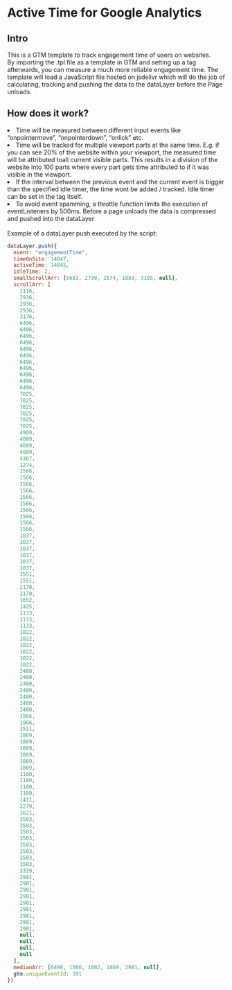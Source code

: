 # Active Time for Google Analytics

## Intro ##
This is a GTM template to track engagement time of users on websites. <br>
By importing the .tpl file as a template in GTM and setting up a tag afterwards, you can measure a much more reliable engagement time. The template will load a JavaScript file hosted on jsdelivr which will do the job of calculating, tracking and pushing the data to the dataLayer before the Page unloads.
## How does it work?
<li>Time will be measured between different input events like “onpointermove”, “onpointerdown”, “onlick” etc.
<li>Time will be tracked for multiple viewport parts at the same time. E.g. if you can see 20% of the website within your viewport, the measured time will be attributed toall current visible parts. This results in a division of the website into 100 parts where every part gets time attributed to if it was visible in the viewport.
<li>If the interval between the previous event and the current event is bigger than the specified idle timer, the time wont be added / tracked. Idle timer can be set in the tag itself.
<li>To avoid event spamming, a throttle function limits the execution of eventListeners by 500ms. 
Before a page unloads the data is compressed and pushed into the dataLayer<br><br>
Example of a dataLayer push executed by the script:
  
```javascript  
dataLayer.push({
  event: "engagementTime",
  timeOnSite: 14047,
  activeTime: 14045,
  idleTime: 2,
  smallScrollArr: [5683, 2730, 1574, 1883, 3105, null],
  scrollArr: [
    2116,
    2936,
    2936,
    2936,
    3176,
    6496,
    6496,
    6496,
    6496,
    6496,
    6496,
    6496,
    6496,
    6496,
    6496,
    6496,
    7025,
    7025,
    7025,
    7025,
    7025,
    7025,
    4909,
    4089,
    4089,
    4089,
    4367,
    1274,
    1566,
    1566,
    1566,
    1566,
    1566,
    1566,
    1566,
    1566,
    1566,
    1566,
    1037,
    1037,
    1037,
    1037,
    1037,
    1037,
    1551,
    1551,
    2170,
    2170,
    1652,
    1425,
    1133,
    1133,
    1133,
    1822,
    1822,
    1822,
    1822,
    1822,
    1822,
    2480,
    2480,
    2480,
    2480,
    2480,
    2480,
    2480,
    1966,
    1966,
    1511,
    1869,
    1869,
    1869,
    1869,
    1869,
    1869,
    1180,
    1180,
    1180,
    1180,
    1411,
    2279,
    1621,
    3503,
    3503,
    3503,
    3503,
    3503,
    3503,
    3503,
    3503,
    3339,
    2981,
    2981,
    2981,
    2981,
    2981,
    2981,
    2981,
    2981,
    2981,
    null,
    null,
    null,
    null
  ],
  medianArr: [6496, 1566, 1602, 1869, 2981, null],
  gtm.uniqueEventId: 391
})
```
